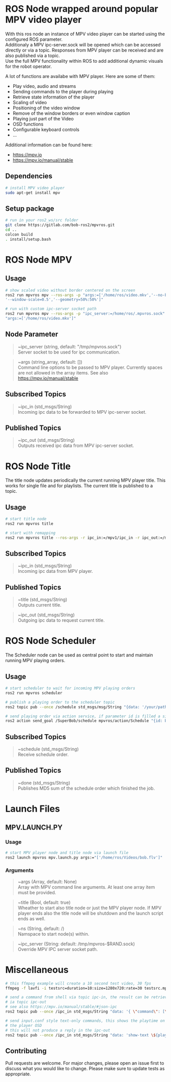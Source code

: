 # ROS Node wrapped around popular MPV video player
With this ros node an instance of MPV video player can be started using the 
configured ROS parameter.\
Additionaly a MPV ipc-server.sock will be opened which can be accessed 
directly or via a topic. Responses from MPV player can be received and are 
also published via a topic.\
Use the full MPV functionality within ROS to add additional dynamic visuals
 for the robot operator.

A lot of functions are availabe with MPV player. Here are some of them:
* Play video, audio and streams
* Sending commands to the player during playing
* Retrieve state information of the player
* Scaling of video
* Positioning of the video window
* Remove of the window borders or even window caption
* Playing just part of the Video
* OSD functions
* Configurable keyboard controls
* ...

Additional information can be found here:
* https://mpv.io
* https://mpv.io/manual/stable

## Dependencies
```bash
# install MPV video player
sudo apt-get install mpv
```

## Setup package ##
```bash
# run in your ros2_ws/src folder
git clone https://gitlab.com/bob-ros2/mpvros.git
cd ..
colcon build
. install/setup.bash
```

# ROS Node MPV

## Usage
```bash
# show scaled video without border centered on the screen
ros2 run mpvros mpv --ros-args -p "args:=['/home/ros/video.mkv','--no-border',
'--window-scale=0.5','--geometry=50%:50%']"

# run with custom ipc-server socket path
ros2 run mpvros mpv --ros-args -p "ipc_server:=/home/ros/.mpvros.sock" -p 
"args:=['/home/ros/video.mkv']"
```

## Node Parameter
> ~ipc_server (string, default: "/tmp/mpvros.sock")\
Server socket to be used for ipc communication.

> ~args (string_array, default: [])\
Command line options to be passed to MPV player. Currently spaces are not 
allowed in the array items. See also https://mpv.io/manual/stable

## Subscribed Topics
> ~ipc_in (std_msgs/String)\
Incoming ipc data to be forwarded to MPV ipc-server socket.

## Published Topics
> ~ipc_out (std_msgs/String)\
Outputs received ipc data from MPV ipc-server socket.

# ROS Node Title

The title node updates periodically the current running MPV player title. This 
works for single file and for playlists. The current title is published 
to a topic.

## Usage
```bash
# start title node
ros2 run mpvros title

# start with remapping
ros2 run mpvros title --ros-args -r ipc_in:=/mpv1/ipc_in -r ipc_out:=/mpv1/ipc_out
```

## Subscribed Topics

> ~ipc_in (std_msgs/String)\
Incoming ipc data from MPV player.

## Published Topics

> ~title (std_msgs/String)\
Outputs current title.

> ~ipc_out (std_msgs/String)\
Outgoing ipc data to request current title.

# ROS Node Scheduler

The Scheduler node can be used as central point to start and 
maintain running MPV playing orders.

## Usage
```bash
# start scheduler to wait for incoming MPV playing orders
ros2 run mpvros scheduler

# publish a playing order to the scheduler topic
ros2 topic pub --once /schedule std_msgs/msg/String "{data: '/your/path/vid.mp4 --no-border --window-scale=0.4 --geometry=50%:50% --loop=inf'}"

# send playing order via action service, if parameter id is filled a single instance with this id will be forced.
ros2 action send_goal /SuperBob/schedule mpvros/action/Schedule "{id: bob, args: /path/to/video.mkv --loop=inf --geometry=50%:50% --window-scale=0.4 }"

```

## Subscribed Topics
> ~schedule (std_msgs/String)\
Receive schedule order.

## Published Topics
> ~done (std_msgs/String)\
Publishes MD5 sum of the schedule order which finished the job.

# Launch Files

## MPV.LAUNCH.PY

### Usage
```bash
# start MPV player node and title node via launch file
ros2 launch mpvros mpv.launch.py args:="['/home/ros/Videos/bob.flv']"
```

### Arguments

> ~args (Array, default: None)\
Array with MPV command line arguments. At least one array item must be provided.

> ~title (Bool, default: true)\
Wheather to start also title node or just the MPV player node. If MPV player ends also the title node will be shutdown and the launch script ends as well. 

> ~ns (String, default: /)\
Namspace to start node(s) within.

> ~ipc_server (String: default: /tmp/mpvros-$RAND.sock)\
Override MPV IPC server socket path.

# Miscellaneous
```bash
# this ffmpeg example will create a 10 second test video, 30 fps
ffmpeg -f lavfi -i testsrc=duration=10:size=1280x720:rate=30 testsrc.mpg

# send a command from shell via topic ipc-in, the result can be retrieved 
# ia topic ipc-out
# see also https://mpv.io/manual/stable/#json-ipc
ros2 topic pub --once /ipc_in std_msgs/String "data: '{ \"command\": [\"get_property\", \"playback-time\"] }'"

# send input.conf style text-only commands, this shows the playtime on 
# the player OSD
# this will not produce a reply in the ipc-out
ros2 topic pub --once /ipc_in std_msgs/String "data: 'show-text \${playback-time}'"
```

## Contributing
Pull requests are welcome. For major changes, please open an issue first
to discuss what you would like to change.
Please make sure to update tests as appropriate.
